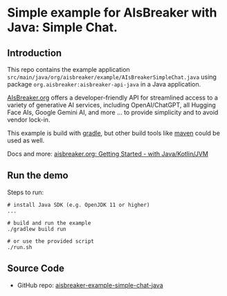 # Simple example for AIsBreaker with Java: Simple Chat.

## Introduction

This repo contains the example application `src/main/java/org/aisbreaker/example/AIsBreakerSimpleChat.java`
using package `org.aisbreaker:aisbreaker-api-java` in a Java application.

[AIsBreaker.org](https://aisbreaker.org/) offers a developer-friendly API for streamlined access to a variety of generative AI services, including OpenAI/ChatGPT, all Hugging Face AIs, Google Gemini AI, and more ... to provide simplicity and to avoid vendor lock-in.

This example is build with [gradle](https://gradle.org/), but other build tools like [maven](https://maven.apache.org/) could be used as well.

Docs and more: [aisbreaker.org: Getting Started - with Java/Kotlin/JVM](https://aisbreaker.org/docs/getting-started-with-java)


## Run the demo
Steps to run:

    # install Java SDK (e.g. OpenJDK 11 or higher)
    ...

    # build and run the example
    ./gradlew build run

    # or use the provided script
    ./run.sh




## Source Code
* GitHub repo: [aisbreaker-example-simple-chat-java](https://github.com/aisbreaker/aisbreaker-example-simple-chat-java)
